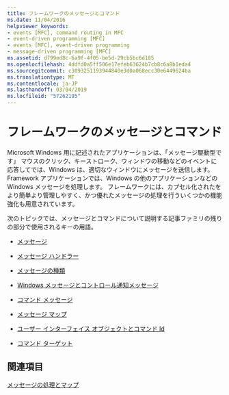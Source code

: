 ```yaml
---
title: フレームワークのメッセージとコマンド
ms.date: 11/04/2016
helpviewer_keywords:
- events [MFC], command routing in MFC
- event-driven programming [MFC]
- events [MFC], event-driven programming
- message-driven programming [MFC]
ms.assetid: d799ed8c-6a9f-4f05-be5d-29cb5bc6d185
ms.openlocfilehash: 4ddfd0a5ff506e17efeb63624b7cb8c6a8b1eda4
ms.sourcegitcommit: c3093251193944840e3d0a068ecc30e6449624ba
ms.translationtype: MT
ms.contentlocale: ja-JP
ms.lasthandoff: 03/04/2019
ms.locfileid: "57262195"
---
```

# <a name="messages-and-commands-in-the-framework"></a>フレームワークのメッセージとコマンド

Microsoft Windows 用に記述されたアプリケーションは、「メッセージ駆動型です」 マウスのクリック、キーストローク、ウィンドウの移動などのイベントに応答してでは、Windows は、適切なウィンドウにメッセージを送信します。 Framework アプリケーションでは、Windows の他のアプリケーションなどの Windows メッセージを処理します。 フレームワークには、カプセル化されたをより簡単より管理しやすく、かつ優れたメッセージの処理を行ういくつかの機能強化も用意されています。

次のトピックでは、メッセージとコマンドについて説明する記事ファミリの残りの部分で使用されるキーの用語。

- [メッセージ](../mfc/messages.md)

- [メッセージ ハンドラー](../mfc/message-handlers.md)

- [メッセージの種類](../mfc/message-categories.md)

- [Windows メッセージとコントロール通知メッセージ](../mfc/message-categories.md)

- [コマンド メッセージ](../mfc/message-categories.md)

- [メッセージ マップ](../mfc/mapping-messages.md)

- [ユーザー インターフェイス オブジェクトとコマンド Id](../mfc/user-interface-objects-and-command-ids.md)

- [コマンド ターゲット](../mfc/command-targets.md)

## <a name="see-also"></a>関連項目

[メッセージの処理とマップ](../mfc/message-handling-and-mapping.md)
